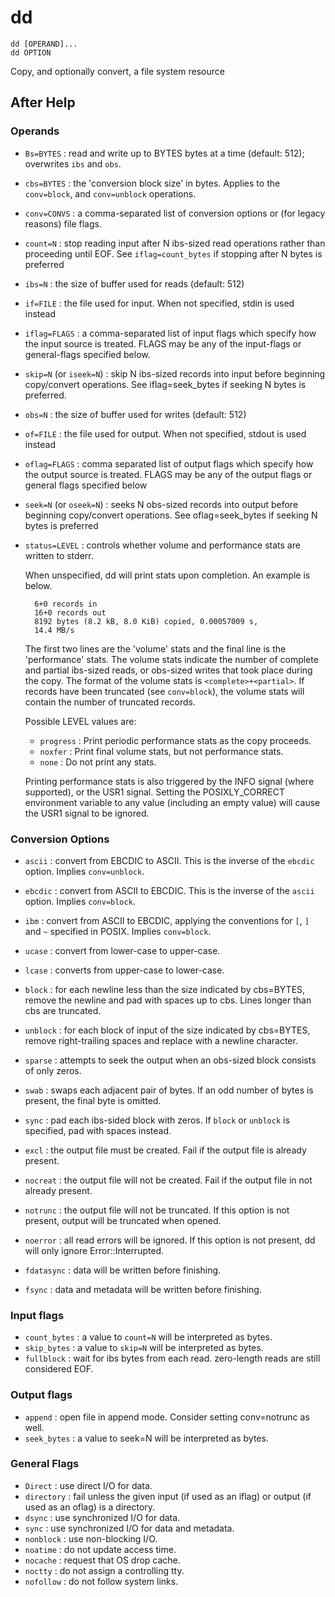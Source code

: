 # dd

<!-- spell-checker:ignore convs iseek oseek -->

```
dd [OPERAND]...
dd OPTION
```

Copy, and optionally convert, a file system resource

## After Help

### Operands

- `Bs=BYTES` : read and write up to BYTES bytes at a time (default: 512);
   overwrites `ibs` and `obs`.
- `cbs=BYTES` : the 'conversion block size' in bytes. Applies to the
   `conv=block`, and `conv=unblock` operations.
- `conv=CONVS` : a comma-separated list of conversion options or (for legacy
   reasons) file flags.
- `count=N` : stop reading input after N ibs-sized read operations rather
   than proceeding until EOF. See `iflag=count_bytes` if stopping after N bytes
   is preferred
- `ibs=N` : the size of buffer used for reads (default: 512)
- `if=FILE` : the file used for input. When not specified, stdin is used instead
- `iflag=FLAGS` : a comma-separated list of input flags which specify how the
   input source is treated. FLAGS may be any of the input-flags or general-flags
   specified below.
- `skip=N` (or `iseek=N`) : skip N ibs-sized records into input before beginning
   copy/convert operations. See iflag=seek_bytes if seeking N bytes is preferred.
- `obs=N` : the size of buffer used for writes (default: 512)
- `of=FILE` : the file used for output. When not specified, stdout is used
   instead
- `oflag=FLAGS` : comma separated list of output flags which specify how the
   output source is treated. FLAGS may be any of the output flags or general
   flags specified below
- `seek=N` (or `oseek=N`) : seeks N obs-sized records into output before
   beginning copy/convert operations. See oflag=seek_bytes if seeking N bytes is
   preferred
- `status=LEVEL` : controls whether volume and performance stats are written to
   stderr.

  When unspecified, dd will print stats upon completion. An example is below.

  ```plain
    6+0 records in
    16+0 records out
    8192 bytes (8.2 kB, 8.0 KiB) copied, 0.00057009 s,
    14.4 MB/s
  ```

  The first two lines are the 'volume' stats and the final line is the
  'performance' stats.
  The volume stats indicate the number of complete and partial ibs-sized reads,
  or obs-sized writes that took place during the copy. The format of the volume
  stats is `<complete>+<partial>`. If records have been truncated (see
  `conv=block`), the volume stats will contain the number of truncated records.

  Possible LEVEL values are:
  - `progress` : Print periodic performance stats as the copy proceeds.
  - `noxfer` : Print final volume stats, but not performance stats.
  - `none` : Do not print any stats.

  Printing performance stats is also triggered by the INFO signal (where supported),
  or the USR1 signal. Setting the POSIXLY_CORRECT environment variable to any value
  (including an empty value) will cause the USR1 signal to be ignored.

### Conversion Options

- `ascii` : convert from EBCDIC to ASCII. This is the inverse of the `ebcdic`
  option. Implies `conv=unblock`.
- `ebcdic` : convert from ASCII to EBCDIC. This is the inverse of the `ascii`
  option. Implies `conv=block`.
- `ibm` : convert from ASCII to EBCDIC, applying the conventions for `[`, `]`
  and `~` specified in POSIX. Implies `conv=block`.

- `ucase` : convert from lower-case to upper-case.
- `lcase` : converts from upper-case to lower-case.

- `block` : for each newline less than the size indicated by cbs=BYTES, remove
  the newline and pad with spaces up to cbs. Lines longer than cbs are truncated.
- `unblock` : for each block of input of the size indicated by cbs=BYTES, remove
  right-trailing spaces and replace with a newline character.

- `sparse` : attempts to seek the output when an obs-sized block consists of
  only zeros.
- `swab` : swaps each adjacent pair of bytes. If an odd number of bytes is
  present, the final byte is omitted.
- `sync` : pad each ibs-sided block with zeros. If `block` or `unblock` is
  specified, pad with spaces instead.
- `excl` : the output file must be created. Fail if the output file is already
  present.
- `nocreat` : the output file will not be created. Fail if the output file in
  not already present.
- `notrunc` : the output file will not be truncated. If this option is not
  present, output will be truncated when opened.
- `noerror` : all read errors will be ignored. If this option is not present,
  dd will only ignore Error::Interrupted.
- `fdatasync` : data will be written before finishing.
- `fsync` : data and metadata will be written before finishing.

### Input flags

- `count_bytes` : a value to `count=N` will be interpreted as bytes.
- `skip_bytes` : a value to `skip=N` will be interpreted as bytes.
- `fullblock` : wait for ibs bytes from each read. zero-length reads are still
  considered EOF.

### Output flags

- `append` : open file in append mode. Consider setting conv=notrunc as well.
- `seek_bytes` : a value to seek=N will be interpreted as bytes.

### General Flags

- `Direct` : use direct I/O for data.
- `directory` : fail unless the given input (if used as an iflag) or
  output (if used as an oflag) is a directory.
- `dsync` : use synchronized I/O for data.
- `sync` : use synchronized I/O for data and metadata.
- `nonblock` : use non-blocking I/O.
- `noatime` : do not update access time.
- `nocache` : request that OS drop cache.
- `noctty` : do not assign a controlling tty.
- `nofollow` : do not follow system links.
